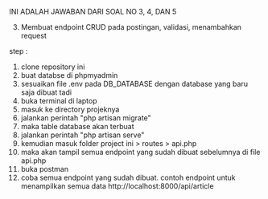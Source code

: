 INI ADALAH JAWABAN DARI SOAL NO 3, 4, DAN 5

3. Membuat endpoint CRUD pada postingan, validasi, menambahkan request





step :

1. clone repository ini
2. buat databse di phpmyadmin
3. sesuaikan file .env pada DB_DATABASE dengan database yang baru saja dibuat tadi
4. buka terminal di laptop
5. masuk ke directory projeknya
6. jalankan perintah "php artisan migrate"
7. maka table database akan terbuat
8. jalankan perintah "php artisan serve"
9. kemudian masuk folder project ini > routes > api.php
10. maka akan tampil semua endpoint yang sudah dibuat sebelumnya di file api.php
11. buka postman
12. coba semua endpoint yang sudah dibuat. contoh endpoint untuk menampilkan semua data http://localhost:8000/api/article
